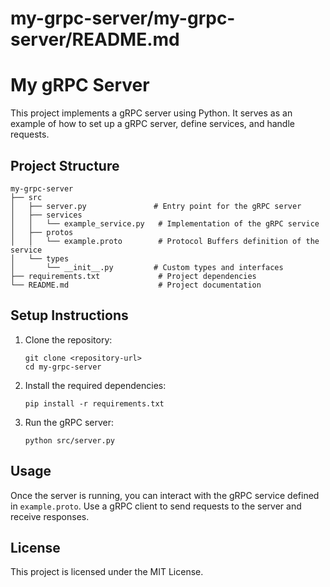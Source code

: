 # my-grpc-server/my-grpc-server/README.md

# My gRPC Server

This project implements a gRPC server using Python. It serves as an example of how to set up a gRPC server, define services, and handle requests.

## Project Structure

```
my-grpc-server
├── src
│   ├── server.py               # Entry point for the gRPC server
│   ├── services
│   │   └── example_service.py   # Implementation of the gRPC service
│   ├── protos
│   │   └── example.proto        # Protocol Buffers definition of the service
│   └── types
│       └── __init__.py         # Custom types and interfaces
├── requirements.txt             # Project dependencies
└── README.md                    # Project documentation
```

## Setup Instructions

1. Clone the repository:
   ```
   git clone <repository-url>
   cd my-grpc-server
   ```

2. Install the required dependencies:
   ```
   pip install -r requirements.txt
   ```

3. Run the gRPC server:
   ```
   python src/server.py
   ```

## Usage

Once the server is running, you can interact with the gRPC service defined in `example.proto`. Use a gRPC client to send requests to the server and receive responses.

## License

This project is licensed under the MIT License.
